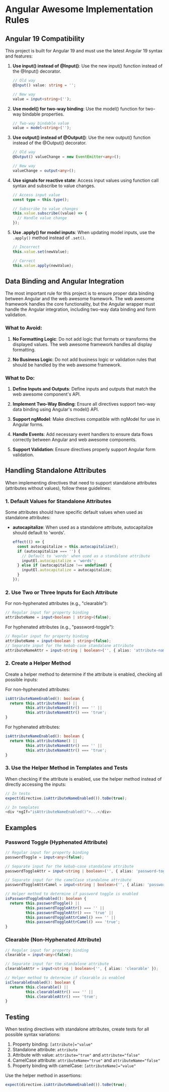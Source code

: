 # Angular Awesome Implementation Rules

## Angular 19 Compatibility

This project is built for Angular 19 and must use the latest Angular 19 syntax and features:

1. **Use input() instead of @Input()**: Use the new input() function instead of the @Input() decorator.
   ```typescript
   // Old way
   @Input() value: string = '';

   // New way
   value = input<string>('');
   ```

2. **Use model() for two-way binding**: Use the model() function for two-way bindable properties.
   ```typescript
   // Two-way bindable value
   value = model<string>('');
   ```

3. **Use output() instead of @Output()**: Use the new output() function instead of the @Output() decorator.
   ```typescript
   // Old way
   @Output() valueChange = new EventEmitter<any>();

   // New way
   valueChange = output<any>();
   ```

4. **Use signals for reactive state**: Access input values using function call syntax and subscribe to value changes.
   ```typescript
   // Access input value
   const type = this.type();

   // Subscribe to value changes
   this.value.subscribe((value) => {
     // Handle value change
   });
   ```

5. **Use .apply() for model inputs**: When updating model inputs, use the `.apply()` method instead of `.set()`.
   ```typescript
   // Incorrect
   this.value.set(newValue);

   // Correct
   this.value.apply(newValue);
   ```

## Data Binding and Angular Integration

The most important rule for this project is to ensure proper data binding between Angular and the web awesome framework. The web awesome framework handles the core functionality, but the Angular wrapper must handle the Angular integration, including two-way data binding and form validation.

### What to Avoid:

1. **No Formatting Logic**: Do not add logic that formats or transforms the displayed values. The web awesome framework handles all display formatting.

2. **No Business Logic**: Do not add business logic or validation rules that should be handled by the web awesome framework.

### What to Do:

1. **Define Inputs and Outputs**: Define inputs and outputs that match the web awesome component's API.

2. **Implement Two-Way Binding**: Ensure all directives support two-way data binding using Angular's model() API.

3. **Support ngModel**: Make directives compatible with ngModel for use in Angular forms.

4. **Handle Events**: Add necessary event handlers to ensure data flows correctly between Angular and web awesome components.

5. **Support Validation**: Ensure directives properly support Angular form validation.

## Handling Standalone Attributes

When implementing directives that need to support standalone attributes (attributes without values), follow these guidelines:

### 1. Default Values for Standalone Attributes

Some attributes should have specific default values when used as standalone attributes:

- **autocapitalize**: When used as a standalone attribute, autocapitalize should default to 'words'.
  ```typescript
  effect(() => {
    const autocapitalize = this.autocapitalize();
    if (autocapitalize === '') {
      // Default to 'words' when used as a standalone attribute
      inputEl.autocapitalize = 'words';
    } else if (autocapitalize !== undefined) {
      inputEl.autocapitalize = autocapitalize;
    }
  });
  ```

### 2. Use Two or Three Inputs for Each Attribute

For non-hyphenated attributes (e.g., "clearable"):

```typescript
// Regular input for property binding
attributeName = input<boolean | string>(false);
```

For hyphenated attributes (e.g., "password-toggle"):

```typescript
// Regular input for property binding
attributeName = input<boolean | string>(false);
// Separate input for the kebab-case standalone attribute
attributeNameAttr = input<string | boolean>('', { alias: 'attribute-name' });

```

### 2. Create a Helper Method

Create a helper method to determine if the attribute is enabled, checking all possible inputs:

For non-hyphenated attributes:

```typescript
isAttributeNameEnabled(): boolean {
  return this.attributeName() || 
         this.attributeNameAttr() === '' || 
         this.attributeNameAttr() === 'true';
}
```

For hyphenated attributes:

```typescript
isAttributeNameEnabled(): boolean {
  return this.attributeName() || 
         this.attributeNameAttr() === '' || 
         this.attributeNameAttr() === 'true';
}
```

### 3. Use the Helper Method in Templates and Tests

When checking if the attribute is enabled, use the helper method instead of directly accessing the inputs:

```typescript
// In tests
expect(directive.isAttributeNameEnabled()).toBe(true);

// In templates
<div *ngIf="isAttributeNameEnabled()">...</div>
```

## Examples

### Password Toggle (Hyphenated Attribute)

```typescript
// Regular input for property binding
passwordToggle = input<any>(false);

// Separate input for the kebab-case standalone attribute
passwordToggleAttr = input<string | boolean>('', { alias: 'password-toggle' });

// Separate input for the camelCase standalone attribute
passwordToggleAttrCamel = input<string | boolean>('', { alias: 'passwordToggle' });

// Helper method to determine if password toggle is enabled
isPasswordToggleEnabled(): boolean {
  return this.passwordToggle() || 
         this.passwordToggleAttr() === '' || 
         this.passwordToggleAttr() === 'true' ||
         this.passwordToggleAttrCamel() === '' || 
         this.passwordToggleAttrCamel() === 'true';
}
```

### Clearable (Non-Hyphenated Attribute)

```typescript
// Regular input for property binding
clearable = input<any>(false);

// Separate input for the standalone attribute
clearableAttr = input<string | boolean>('', { alias: 'clearable' });

// Helper method to determine if clearable is enabled
isClearableEnabled(): boolean {
  return this.clearable() || 
         this.clearableAttr() === '' || 
         this.clearableAttr() === 'true';
}
```

## Testing

When testing directives with standalone attributes, create tests for all possible syntax variations:

1. Property binding: `[attribute]="value"`
2. Standalone attribute: `attribute`
3. Attribute with value: `attribute="true"` and `attribute="false"`
4. CamelCase attribute: `attributeName="true"` and `attributeName="false"`
5. Property binding with camelCase: `[attributeName]="value"`

Use the helper method in assertions:

```typescript
expect(directive.isAttributeNameEnabled()).toBe(true);
```
